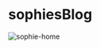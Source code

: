 # sophiesBlog
![sophie-home](https://github.com/anya-uwu/sophiesBlog/assets/98559866/2f1e0c15-9605-432d-a0e3-63758965be44)
